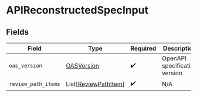 # APIReconstructedSpecInput


## Fields

| Field                                                         | Type                                                          | Required                                                      | Description                                                   |
| ------------------------------------------------------------- | ------------------------------------------------------------- | ------------------------------------------------------------- | ------------------------------------------------------------- |
| `oas_version`                                                 | [OASVersion](../../models/shared/oasversion.md)               | :heavy_check_mark:                                            | OpenAPI specification version                                 |
| `review_path_items`                                           | List[[ReviewPathItem](../../models/shared/reviewpathitem.md)] | :heavy_check_mark:                                            | N/A                                                           |